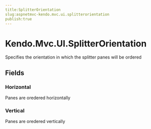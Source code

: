 ```yaml
---
title:SplitterOrientation
slug:aspnetmvc-kendo.mvc.ui.splitterorientation
publish:true
---
```


# Kendo.Mvc.UI.SplitterOrientation
Specifies the orientation in which the splitter panes will be ordered

## Fields
### Horizontal
Panes are oredered horizontally
### Vertical
Panes are oredered vertically




